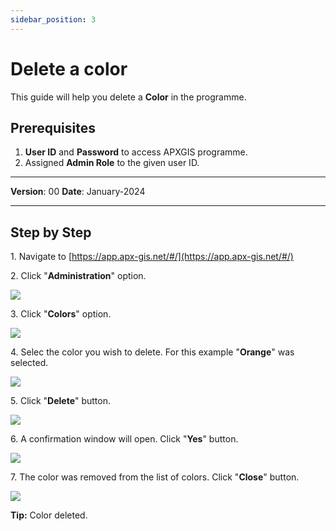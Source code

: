 ```yaml
---
sidebar_position: 3
---
```


# Delete a color

This guide will help you delete a  **Color** in the programme.

## **Prerequisites**
1.	**User ID** and **Password** to access APXGIS programme.
2.	Assigned **Admin Role** to the given user ID.


------------

**Version**: 00
**Date**: January-2024

------------
## **Step by Step**

1\. Navigate to [https://app.apx-gis.net/#/](https://app.apx-gis.net/#/)


2\. Click "**Administration**" option.

![](https://ajeuwbhvhr.cloudimg.io/colony-recorder.s3.amazonaws.com/files/2024-01-25/d7d721b1-e16d-4e54-a2ab-53cbc69e4599/ascreenshot.jpeg?tl_px=0,0&br_px=1238,692&force_format=png&width=1120.0&wat=1&wat_opacity=1&wat_gravity=northwest&wat_url=https://colony-recorder.s3.amazonaws.com/images/watermarks/14B8A6_standard.png&wat_pad=96,63)


3\. Click "**Colors**" option.

![](https://ajeuwbhvhr.cloudimg.io/colony-recorder.s3.amazonaws.com/files/2024-01-25/1073c003-7d78-427f-aa3a-697b525b313e/ascreenshot.jpeg?tl_px=0,54&br_px=1238,747&force_format=png&width=1120.0&wat=1&wat_opacity=1&wat_gravity=northwest&wat_url=https://colony-recorder.s3.amazonaws.com/images/watermarks/14B8A6_standard.png&wat_pad=70,277)


4\. Selec the color you wish to delete. For this example "**Orange**" was selected.

![](https://ajeuwbhvhr.cloudimg.io/colony-recorder.s3.amazonaws.com/files/2024-01-25/37662837-5268-4ee4-9cd7-17723465d4d6/ascreenshot.jpeg?tl_px=0,0&br_px=1376,769&force_format=png&width=1120.0&wat=1&wat_opacity=1&wat_gravity=northwest&wat_url=https://colony-recorder.s3.amazonaws.com/images/watermarks/14B8A6_standard.png&wat_pad=112,182)


5\. Click "**Delete**" button.

![](https://ajeuwbhvhr.cloudimg.io/colony-recorder.s3.amazonaws.com/files/2024-01-25/b737cf7d-51ef-40ab-980d-4a4fa0ce20a7/ascreenshot.jpeg?tl_px=0,0&br_px=1719,791&force_format=png&width=1120.0&wat=1&wat_opacity=1&wat_gravity=northwest&wat_url=https://colony-recorder.s3.amazonaws.com/images/watermarks/14B8A6_standard.png&wat_pad=5,460)


6\. A confirmation window will open. Click "**Yes**" button.

![](https://ajeuwbhvhr.cloudimg.io/colony-recorder.s3.amazonaws.com/files/2024-01-25/8ee984b9-563a-4160-80dd-a8d0414eb4c8/ascreenshot.jpeg?tl_px=201,0&br_px=1920,791&force_format=png&width=1120.0&wat=1&wat_opacity=1&wat_gravity=northwest&wat_url=https://colony-recorder.s3.amazonaws.com/images/watermarks/14B8A6_standard.png&wat_pad=641,210)


7\. The color was removed from the list of colors. Click "**Close**" button.

![](https://ajeuwbhvhr.cloudimg.io/colony-recorder.s3.amazonaws.com/files/2024-01-25/d7dc2945-5eb8-41c4-a0cc-943cfad34f61/ascreenshot.jpeg?tl_px=0,0&br_px=1719,791&force_format=png&width=1120.0&wat=1&wat_opacity=1&wat_gravity=northwest&wat_url=https://colony-recorder.s3.amazonaws.com/images/watermarks/14B8A6_standard.png&wat_pad=295,449)


**Tip:** Color deleted.

